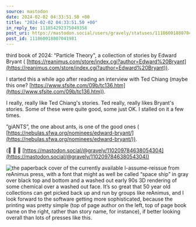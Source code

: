```yaml
---
source: mastodon
date: 2024-02-02 04:33:51.50 +00
title: "2024-02-02 04:33:51.50 +00"
in_reply_to: 111854292375049358
post_uri: https://mastodon.social/users/gravely/statuses/111860018807041981
post_id: 111860018807041981
---
```

third book of 2024: “Particle Theory", a collection of stories by Edward Bryant ( [https://reanimus.com/store/index.cgi?author=Edward%20Bryant](https://reanimus.com/store/index.cgi?author=Edward%20Bryant)).

I started this a while ago after reading an interview with Ted Chiang (maybe this one? [https://www.sfsite.com/09b/tc136.htm](https://www.sfsite.com/09b/tc136.htm)).

I really, really like Ted Chiang's stories. Ted really, really likes Bryant's stories. Some of these were quite good, some just OK. I stalled on it a few times.

”giANTS”, the one about ants, is one of the good ones ( [https://nebulas.sfwa.org/nominees/edward-bryant/](https://nebulas.sfwa.org/nominees/edward-bryant/)).

(🐜 🐜 🐜 [https://mastodon.social/@gravely/110209784638054304](https://mastodon.social/@gravely/110209784638054304))


![the paperback cover of the currently available I-assume-reissue from reAnimus press, with a font that might as well be called “space ship” in gray over black top and bottom and a washed out early 90s 3D rendering of some chemical over a washed out face. It’s so great that 50 year old collections can get picked back up and run by groups like reAnimus, and I look forward to the software getting more sophisticated, because the printing was pretty simple (top of page author on the left, top of page book name on the right, rather than story name, for instance), if better looking overall than lots of presses like this.](/images/111860018555089813.jpeg)


